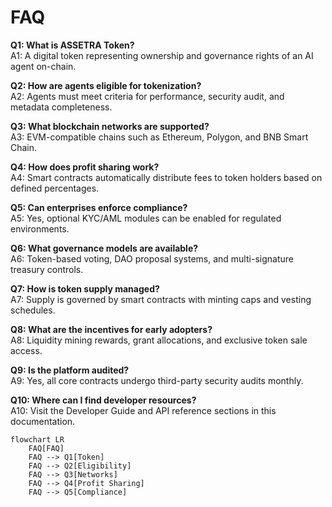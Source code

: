# FAQ

**Q1: What is ASSETRA Token?**  
A1: A digital token representing ownership and governance rights of an AI agent on-chain.

**Q2: How are agents eligible for tokenization?**  
A2: Agents must meet criteria for performance, security audit, and metadata completeness.

**Q3: What blockchain networks are supported?**  
A3: EVM-compatible chains such as Ethereum, Polygon, and BNB Smart Chain.

**Q4: How does profit sharing work?**  
A4: Smart contracts automatically distribute fees to token holders based on defined percentages.

**Q5: Can enterprises enforce compliance?**  
A5: Yes, optional KYC/AML modules can be enabled for regulated environments.

**Q6: What governance models are available?**  
A6: Token-based voting, DAO proposal systems, and multi-signature treasury controls.

**Q7: How is token supply managed?**  
A7: Supply is governed by smart contracts with minting caps and vesting schedules.

**Q8: What are the incentives for early adopters?**  
A8: Liquidity mining rewards, grant allocations, and exclusive token sale access.

**Q9: Is the platform audited?**  
A9: Yes, all core contracts undergo third-party security audits monthly.

**Q10: Where can I find developer resources?**  
A10: Visit the Developer Guide and API reference sections in this documentation.

```mermaid
flowchart LR
    FAQ[FAQ]
    FAQ --> Q1[Token]
    FAQ --> Q2[Eligibility]
    FAQ --> Q3[Networks]
    FAQ --> Q4[Profit Sharing]
    FAQ --> Q5[Compliance]
```